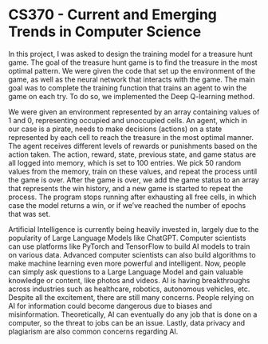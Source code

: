 # CS370 - Current and Emerging Trends in Computer Science

In this project, I was asked to design the training model for a treasure hunt game. The goal of the treasure hunt game is to find the treasure in the most optimal pattern. We were given the code that set up the environment of the game, as well as the neural network that interacts with the game. The main goal was to complete the training function that trains an agent to win the game on each try. To do so, we implemented the Deep Q-learning method.

We were given an environment represented by an array containing values of 1 and 0, representing occupied and unoccupied cells. An agent, which in our case is a pirate, needs to make decisions (actions) on a state represented by each cell to reach the treasure in the most optimal manner. The agent receives different levels of rewards or punishments based on the action taken. The action, reward, state, previous state, and game status are all logged into memory, which is set to 100 entries. We pick 50 random values from the memory, train on these values, and repeat the process until the game is over. After the game is over, we add the game status to an array that represents the win history, and a new game is started to repeat the process. The program stops running after exhausting all free cells, in which case the model returns a win, or if we’ve reached the number of epochs that was set.

Artificial Intelligence is currently being heavily invested in, largely due to the popularity of Large Language Models like ChatGPT. Computer scientists can use platforms like PyTorch and TensorFlow to build AI models to train on various data. Advanced computer scientists can also build algorithms to make machine learning even more powerful and intelligent. Now, people can simply ask questions to a Large Language Model and gain valuable knowledge or content, like photos and videos. AI is having breakthroughs across industries such as healthcare, robotics, autonomous vehicles, etc. Despite all the excitement, there are still many concerns. People relying on AI for information could become dangerous due to biases and misinformation. Theoretically, AI can eventually do any job that is done on a computer, so the threat to jobs can be an issue. Lastly, data privacy and plagiarism are also common concerns regarding AI.
